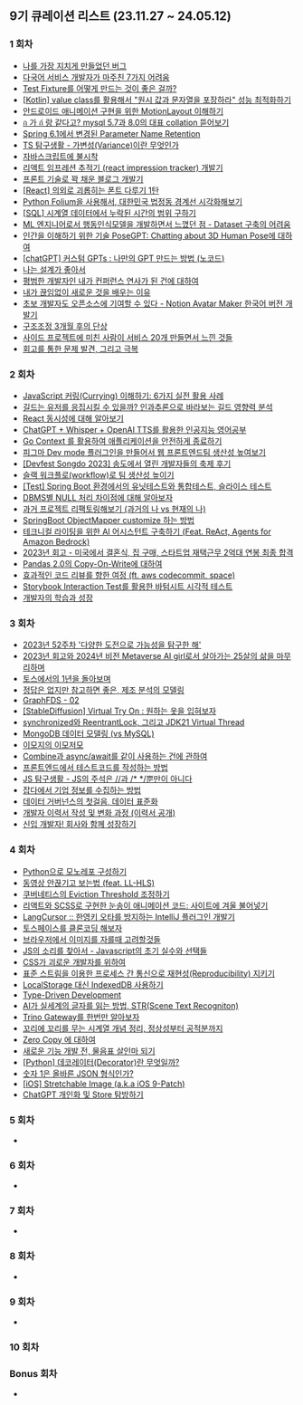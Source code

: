 ## 9기 큐레이션 리스트 (23.11.27 ~ 24.05.12)

### 1 회차

- [나를 가장 지치게 만들었던 버그](https://wormwlrm.github.io/2023/12/03/Weirdest-bug-I-solved.html)
- [다국어 서비스 개발자가 마주친 7가지 어려움](https://sewonkimm-github-io.vercel.app/blog/dev/i18n/tips)
- [Test Fixture를 어떻게 만드는 것이 좋은 걸까?](https://velog.io/@langoustine/Test-Fixture)
- [[Kotlin] value class를 활용해서 "원시 값과 문자열을 포장하라" 성능 최적화하기](https://jinseong-dev.tistory.com/36)
- [안드로이드 애니메이션 구현을 위한 MotionLayout 이해하기](https://medium.com/@zzanzu/%EC%95%88%EB%93%9C%EB%A1%9C%EC%9D%B4%EB%93%9C-%EC%95%A0%EB%8B%88%EB%A9%94%EC%9D%B4%EC%85%98-%EA%B5%AC%ED%98%84%EC%9D%84-%EC%9C%84%ED%95%9C-motionlayout-%EC%9D%B4%ED%95%B4%ED%95%98%EA%B8%B0-9592d6d524eb)
- [ก 가 ก์ 랑 같다고? mysql 5.7과 8.0의 대표 collation 뜯어보기](https://juneyr.dev/mysql-collation)
- [Spring 6.1에서 변경된 Parameter Name Retention](https://www.korecmblog.com/blog/upgrade-tospring6.1-parameter-name-retention)
- [TS 탐구생활 - 가변성(Variance)이란 무엇인가](https://witch.work/posts/typescript-covariance-theory)
- [자바스크립트에 불시착](https://hyewoncc.github.io/fight-javascript/)
- [리액트 임프레션 추적기 (react impression tracker) 개발기](https://dev-leesh.tistory.com/144)
- [프론트 기술로 꽉 채운 블로그 개발기](https://www.kyoyoung.dev/posts/blog-develop)
- [[React] 의외로 괴롭히는 폰트 다루기 1탄](https://run-dev.tistory.com/20)
- [Python Folium을 사용해서, 대한민국 법정동 경계선 시각화해보기](https://velog.io/@h-go-getter/Python-Folium%EC%9D%84-%EC%82%AC%EC%9A%A9%ED%95%B4%EC%84%9C-%EB%8C%80%ED%95%9C%EB%AF%BC%EA%B5%AD-%EB%B2%95%EC%A0%95%EB%8F%99-%EA%B2%BD%EA%B3%84%EC%84%A0-%EC%8B%9C%EA%B0%81%ED%99%94%ED%95%B4%EB%B3%B4%EA%B8%B0)
- [[SQL] 시계열 데이터에서 누락된 시간의 범위 구하기](https://ysjang0926.github.io/etc/2023/12/01/find-missing-time-gap/)
- [ML 엔지니어로서 행동인식모델을 개발하면서 느꼈던 점 - Dataset 구축의 어려움](https://velog.io/@rollingman1/ML-%EC%97%94%EC%A7%80%EB%8B%88%EC%96%B4%EB%A1%9C%EC%84%9C-%ED%96%89%EB%8F%99%EC%9D%B8%EC%8B%9D%EB%AA%A8%EB%8D%B8%EC%9D%84-%EA%B0%9C%EB%B0%9C%ED%95%98%EB%A9%B4%EC%84%9C-%EB%8A%90%EA%BC%88%EB%8D%98-%EC%A0%90-Dataset-%EA%B5%AC%EC%B6%95%EC%9D%98-%EC%96%B4%EB%A0%A4%EC%9B%80)
- [인간을 이해하기 위한 기술 PoseGPT: Chatting about 3D Human Pose에 대하여](https://eehoeskrap.tistory.com/757)
- [[chatGPT] 커스텀 GPTs : 나만의 GPT 만드는 방법 (노코드)](https://gagadi.tistory.com/51)
- [나는 설계가 좋아서](https://velog.io/@broccolism/%EB%82%98%EB%8A%94-%EC%84%A4%EA%B3%84%EA%B0%80-%EC%A2%8B%EC%95%84%EC%84%9C)
- [평범한 개발자인 내가 컨퍼런스 연사가 된 건에 대하여](https://velog.io/@hhhminme/%ED%8F%89%EB%B2%94%ED%95%9C-%EA%B0%9C%EB%B0%9C%EC%9E%90%EC%9D%B8-%EB%82%B4%EA%B0%80-%EC%BB%A8%ED%8D%BC%EB%9F%B0%EC%8A%A4-%EC%97%B0%EC%82%AC%EA%B0%80-%EB%90%9C-%EA%B1%B4%EC%97%90-%EB%8C%80%ED%95%98%EC%97%AC#5-%EB%B0%9C%ED%91%9C-%ED%9B%84-%EB%84%A4%ED%8A%B8%EC%9B%8C%ED%82%B9---%EC%97%B0%EC%82%AC-%EB%B0%9C%ED%91%9C%EB%A7%8C%ED%81%BC-%EC%A4%91%EC%9A%94%ED%96%88%EB%8D%98-%EB%84%A4%ED%8A%B8%EC%9B%8C%ED%82%B9)
- [내가 끊임없이 새로운 것을 배우는 이유](https://milkymilky0116.github.io/posts/thoughts_on_learning_programming_language/)
- [초보 개발자도 오픈소스에 기여할 수 있다 - Notion Avatar Maker 한국어 버전 개발기](https://donghoon-song.github.io/opensource/%EC%B4%88%EB%B3%B4-%EA%B0%9C%EB%B0%9C%EC%9E%90%EB%8F%84-%EC%98%A4%ED%94%88%EC%86%8C%EC%8A%A4%EC%97%90-%EA%B8%B0%EC%97%AC%ED%95%A0-%EC%88%98-%EC%9E%88%EB%8B%A4-notion-avatar-maker-%ED%95%9C%EA%B5%AD%EC%96%B4-%EB%B2%84%EC%A0%84-%EA%B0%9C%EB%B0%9C%EA%B8%B0/)
- [구조조정 3개월 후의 단상](https://dev-bomdong.github.io/journal-after-restructuring/)
- [사이드 프로젝트에 미친 사람이 서비스 20개 만들면서 느낀 것들](https://welcometodannas.tistory.com/81)
- [회고를 통한 문제 발견, 그리고 극복](https://growth-life-hacking.tistory.com/12)



### 2 회차

- [JavaScript 커링(Currying) 이해하기: 6가지 실전 활용 사례](https://weezip.treefeely.com/post/learn-js-currying-with-6-examples)
- [길드는 유저를 응집시킬 수 있을까? 인과추론으로 바라보는 길드 영향력 분석](https://blessedby-clt.tistory.com/60)
- [React 동시성에 대해 알아보기](https://jgjgill-blog.netlify.app/post/learn-about-react-concurrent/)
- [ChatGPT + Whisper + OpenAI TTS를 활용한 인공지능 영어공부](https://jasonkang14.github.io/llm/ai-english-tutor-with-chatgpt-whisper-openai)
- [Go Context 를 활용하여 애플리케이션을 안전하게 종료하기](https://medium.com/@arneg0shua/go-context-%EB%A5%BC-%ED%99%9C%EC%9A%A9%ED%95%98%EC%97%AC-%EC%95%A0%ED%94%8C%EB%A6%AC%EC%BC%80%EC%9D%B4%EC%85%98%EC%9D%84-%EC%95%88%EC%A0%84%ED%95%98%EA%B2%8C-%EC%A2%85%EB%A3%8C%ED%95%98%EA%B8%B0-1e77b0098270)
- [피그마 Dev mode 플러그인을 만들어서 웹 프론트엔드팀 생산성 높여보기](https://developer.comento.kr/post/c-typography-converter-figma-plugin-23-12-18)
- [[Devfest Songdo 2023] 송도에서 열린 개발자들의 축제 후기](https://shinjungoh.tistory.com/entry/Devfest-Songdo-2023)
- [슬랙 워크플로(workflow)로 팀 생산성 높이기](https://pizzathiefz.github.io/posts/slack-workflow-for-team-productivity/)
- [[Test] Spring Boot 환경에서의 유닛테스트와 통합테스트, 슬라이스 테스트](https://joonfluence.tistory.com/786)
- [DBMS별 NULL 처리 차이점에 대해 알아보자](https://wvwv.tistory.com/99)
- [과거 프로젝트 리팩토링해보기 (과거의 나 vs 현재의 나)](https://0juuu.tistory.com/26)
- [SpringBoot ObjectMapper customize 하는 방법](https://junuuu.tistory.com/934)
- [테크니컬 라이팅을 위한 AI 어시스턴트 구축하기 (Feat. ReAct, Agents for Amazon Bedrock)](https://medium.com/@nuatmochoi/%ED%85%8C%ED%81%AC%EB%8B%88%EC%BB%AC-%EB%9D%BC%EC%9D%B4%ED%8C%85%EC%9D%84-%EC%9C%84%ED%95%9C-ai-%EC%96%B4%EC%8B%9C%EC%8A%A4%ED%84%B4%ED%8A%B8-%EA%B5%AC%EC%B6%95%ED%95%98%EA%B8%B0-feat-react-agents-for-amazon-bedrock-304c12527539)
- [2023년 회고 - 미국에서 결혼식, 집 구매, 스타트업 재택근무 2억대 연봉 최종 합격](https://ohappy3970.tistory.com/4)
- [Pandas 2.0의 Copy-On-Write에 대하여](https://swalloow.github.io/pandas-2-0-copy-on-write/)
- [효과적인 코드 리뷰를 향한 여정 (ft. aws codecommit, space)](https://todayscoding.tistory.com/67)
- [Storybook Interaction Test를 활용한 바텀시트 시각적 테스트](https://www.oooooroblog.com/posts/75-storybook-interaction-tests)
- [개발자의 학습과 성장](https://kciter.so/posts/developers-learning-and-growth/)



### 3 회차

- [2023년 52주차 '다양한 도전으로 가능성을 탐구한 해'](https://daco2020.tistory.com/809)
- [2023년 회고와 2024년 비전 Metaverse AI girl로서 살아가는 25살의 삶을 마무리하며](https://brunch.co.kr/@jypthemiracle/26)
- [토스에서의 1년을 돌아보며](https://happysisyphe.tistory.com/67)
- [정답은 없지만 참고하면 좋은, 제조 분석의 모델링](https://ysjang0926.github.io/etc/2024/01/04/no-answer-but-good-reference-models-in-manufacturing-analysis/)
- [GraphFDS - 02](https://inblog.ai/graphwoody/graphfds-02)
- [[StableDiffusion] Virtual Try On : 원하는 옷을 입혀보자](https://rimo.tistory.com/entry/StableDiffusion-Virtual-Try-On-%EC%9B%90%ED%95%98%EB%8A%94-%EC%98%B7%EC%9D%84-%EC%9E%85%ED%98%80%EB%B3%B4%EC%9E%90)
- [synchronized와 ReentrantLock, 그리고 JDK21 Virtual Thread](https://velog.io/@eastperson/synchronized%EC%99%80-ReentrantLock-%EA%B7%B8%EB%A6%AC%EA%B3%A0-JDK-21-Virtual-Thread)
- [MongoDB 데이터 모델링 (vs MySQL)](https://cheese-dev.tistory.com/30)
- [이모지의 이모저모](https://www.padosum.dev/wiki/Various-Aspects-of-Emoji/)
- [Combine과 async/await를 같이 사용하는 건에 관하여](https://medium.com/@radiantchoi/combine%EA%B3%BC-async-await%EB%A5%BC-%EA%B0%99%EC%9D%B4-%EC%82%AC%EC%9A%A9%ED%95%98%EB%8A%94-%EA%B1%B4%EC%97%90-%EA%B4%80%ED%95%98%EC%97%AC-b811e2234a4f)
- [프론트엔드에서 테스트코드를 작성하는 방법](https://developer-bandi.github.io/post/frontend-testing/)
- [JS 탐구생활 - JS의 주석은 //과 /* */뿐만이 아니다](https://witch.work/posts/javascript-various-comments)
- [잡다에서 기업 정보를 수집하는 방법](https://dkswnkk.tistory.com/735)
- [데이터 거버넌스의 첫걸음, 데이터 표준화](https://wvwv.tistory.com/101)
- [개발자 이력서 작성 및 변화 과정 (이력서 공개)](https://imksh.com/120)
- [신입 개발자! 회사와 함께 성장하기](https://myvelop.tistory.com/216)



### 4 회차

- [Python으로 모노레포 구성하기](https://medium.com/@sudosubin/python%EC%9C%BC%EB%A1%9C-%EB%AA%A8%EB%85%B8%EB%A0%88%ED%8F%AC-%EA%B5%AC%EC%84%B1%ED%95%98%EA%B8%B0-091a85826620)
- [동영상 안끊기고 보는법 (feat. LL-HLS)](https://medium.com/@cwh./%EB%8F%99%EC%98%81%EC%83%81-%EC%95%88%EB%81%8A%EA%B8%B0%EA%B3%A0-%EB%B3%B4%EB%8A%94%EB%B2%95-feat-ll-hls-a6a0c453b21f)
- [쿠버네티스의 Eviction Threshold 조정하기](https://velog.io/@langoustine/%EC%BF%A0%EB%B2%84%EB%84%A4%ED%8B%B0%EC%8A%A4-Eviction-Threahold-%EC%A1%B0%EC%A0%95)
- [리액트와 SCSS로 구현한 눈송이 애니메이션 코드: 사이트에 겨울 불어넣기](https://weezip.treefeely.com/post/make-snowflakes-effect-in-react)
- [LangCursor :: 한영키 오타를 방지하는 IntelliJ 플러그인 개발기](https://velog.io/@wisepine/LangCursor-%ED%95%9C%EC%98%81%ED%82%A4-%EC%98%A4%ED%83%80%EB%A5%BC-%EB%B0%A9%EC%A7%80%ED%95%98%EB%8A%94-IntelliJ-%ED%94%8C%EB%9F%AC%EA%B7%B8%EC%9D%B8-%EA%B0%9C%EB%B0%9C%EA%B8%B0)
- [토스페이스를 클론코딩 해보자](https://velog.io/@blcklamb/%ED%86%A0%EC%8A%A4%ED%8E%98%EC%9D%B4%EC%8A%A4%EB%A5%BC-%ED%81%B4%EB%A1%A0%EC%BD%94%EB%94%A9-%ED%95%B4%EB%B3%B4%EC%9E%90)
- [브라우저에서 이미지를 자를때 고려할것들](https://www.junyoung.site/posts/%E1%84%87%E1%85%B3%E1%84%85%E1%85%A1%E1%84%8B%E1%85%AE%E1%84%8C%E1%85%A5%E1%84%8B%E1%85%A6%E1%84%89%E1%85%A5-%E1%84%8B%E1%85%B5%E1%84%86%E1%85%B5%E1%84%8C%E1%85%B5%E1%84%85%E1%85%B3%E1%86%AF-%E1%84%8C%E1%85%A1%E1%84%85%E1%85%B3%E1%86%AF%E1%84%84%E1%85%A2-%E1%84%80%E1%85%A9%E1%84%85%E1%85%A7%E1%84%92%E1%85%A1%E1%86%AF%E1%84%80%E1%85%A5%E1%86%BA%E1%84%83%E1%85%B3%E1%86%AF)
- [JS의 소리를 찾아서 - Javascript의 초기 실수와 선택들](https://witch.work/posts/javascript-history-initial-decisions)
- [CSS가 괴로운 개발자를 위하여](https://helia-17.tistory.com/15)
- [표준 스트림을 이용한 프로세스 간 통신으로 재현성(Reproducibility) 지키기](https://www.verycosy.net/posts/2024/01/%ED%91%9C%EC%A4%80-%EC%8A%A4%ED%8A%B8%EB%A6%BC%EC%9D%84-%EC%9D%B4%EC%9A%A9%ED%95%9C-%ED%94%84%EB%A1%9C%EC%84%B8%EC%8A%A4-%EA%B0%84-%ED%86%B5%EC%8B%A0%EC%9C%BC%EB%A1%9C-%EC%9E%AC%ED%98%84%EC%84%B1(Reproducibility)-%EC%A7%80%ED%82%A4%EA%B8%B0)
- [LocalStorage 대신 IndexedDB 사용하기](https://www.padosum.dev/wiki/Using-indexedDB-instead-of-localStorage/)
- [Type-Driven Development](https://kciter.so/posts/type-driven-development/)
- [AI가 실세계의 글자를 읽는 방법, STR(Scene Text Recogniton)](https://js-dm.tistory.com/3)
- [Trino Gateway를 한번만 알아보자](https://ivoryrabbit.github.io/posts/Trino-Gateway/)
- [꼬리에 꼬리를 무는 시계열 개념 정리, 정상성부터 공적분까지](https://blessedby-clt.tistory.com/62)
- [Zero Copy 에 대하여](https://velog.io/@eunz_juu/Zero-copy-%EC%97%90-%EB%8C%80%ED%95%98%EC%97%AC)
- [새로운 기능 개발 전, 물음표 살인마 되기](https://velog.io/@broccolism/%EC%83%88%EB%A1%9C%EC%9A%B4-%EA%B8%B0%EB%8A%A5-%EA%B0%9C%EB%B0%9C-%EC%A0%84-%EB%8D%98%EC%A0%B8%EB%B3%BC%EB%A7%8C%ED%95%9C-%EC%A7%88%EB%AC%B8%EB%93%A4)
- [[Python] 데코레이터(Decorator)란 무엇일까?](https://tolerblanc.github.io/python/what-is-decorator/)
- [숫자 1은 올바른 JSON 형식인가?](https://wormwlrm.github.io/2024/01/21/Standardization-of-JSON.html)
- [[iOS] Stretchable Image (a.k.a iOS 9-Patch)](https://meenu.tistory.com/29)
- [ChatGPT 개인화 및 Store 탐방하기](https://raiknow.tistory.com/127)



### 5 회차

- 



### 6 회차

- 



### 7 회차

- 



### 8 회차

- 



### 9 회차

- 



### 10 회차



### Bonus 회차

- 
